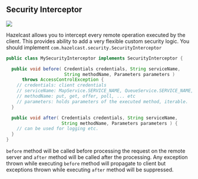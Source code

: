 
## Security Interceptor

![](images/enterprise-onlycopy.jpg)

Hazelcast allows you to intercept every remote operation executed by the client. This provides ability to add a very flexible custom security logic. You should implement `com.hazelcast.security.SecurityInterceptor`

```java
public class MySecurityInterceptor implements SecurityInterceptor {

  public void before( Credentials credentials, String serviceName,
                      String methodName, Parameters parameters )
      throws AccessControlException {
    // credentials: client credentials 
    // serviceName: MapService.SERVICE_NAME, QueueService.SERVICE_NAME, ... etc
    // methodName: put, get, offer, poll, ... etc
    // parameters: holds parameters of the executed method, iterable.
  }

  public void after( Credentials credentials, String serviceName,
                     String methodName, Parameters parameters ) {
    // can be used for logging etc.
  }
}
```

`before` method will be called before processing the request on the remote server and `after` method will be called after the processing. Any exception thrown while executing `before` method will propagate to client but exceptions thrown while executing `after` method will be suppressed.  
